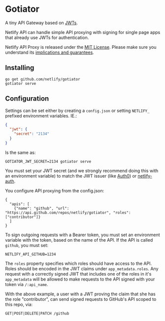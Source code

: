 # Gotiator

A tiny API Gateway based on [JWTs](https://jwt.io/).

Netlify API can handle simple API proxying with signing for single page apps that already use JWTs for authentication.

Netlify API Proxy is released under the [MIT License](LICENSE).
Please make sure you understand its [implications and guarantees](https://writing.kemitchell.com/2016/09/21/MIT-License-Line-by-Line.html).

## Installing

```
go get github.com/netlify/gotiator
gotiator serve
```

## Configuration

Settings can be set either by creating a `config.json` or setting `NETLIFY_` prefixed environment
variables. IE.:

```json
{
  "jwt": {
    "secret": "2134"
  }
}
```

Is the same as:

```
GOTIATOR_JWT_SECRET=2134 gotiator serve
```

You must set your JWT secret (and we strongly recommend doing this with an environment variable)
to match the JWT issuer (like [Auth0](https://auth0.com)) or [netlify-auth](https://github.com/netlify/netlify-auth).

You configure API proxying from the config.json:

```
{
  "apis": [
    {"name": "github", "url": "https://api.github.com/repos/netlify/gotiator", "roles": ["contributor"]}
  ]
}
```

To sign outgoing requests with a Bearer token, you must set an environment variable with the token,
based on the name of the API. If the API is called `github`, you must set:

```
NETLIFY_API_GITHUB=1234
```

The `roles` property specifies which roles should have access to the API. Roles should be encoded in the
JWT claims under `app_metadata.roles`. Any request with a correctly signed JWT that includes one of the
roles in it's `app_metadata` will be allowed to make requests to the API signed with your token via
`/:api_name`.

With the above example, a user with a JWT proving the claim that she has the role "contributor", can
send signed requests to GitHub's API scoped to this repo, via:

```
GET|POST|DELETE|PATCH /github
```
